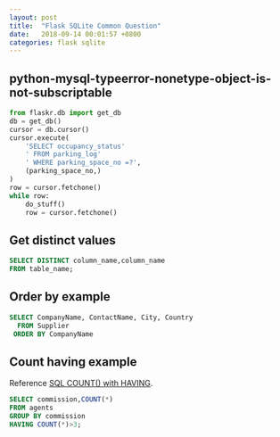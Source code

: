 ```yaml
---
layout: post
title:  "Flask SQLite Common Question"
date:   2018-09-14 00:01:57 +0800
categories: flask sqlite
---
```

## python-mysql-typeerror-nonetype-object-is-not-subscriptable
```python
from flaskr.db import get_db
db = get_db()
cursor = db.cursor()
cursor.execute(
    'SELECT occupancy_status'
    ' FROM parking_log'
    ' WHERE parking_space_no =?',
    (parking_space_no,)
)
row = cursor.fetchone()
while row:
    do_stuff()
    row = cursor.fetchone()
```

## Get distinct values
```sql
SELECT DISTINCT column_name,column_name
FROM table_name;
```

## Order by example
```sql
SELECT CompanyName, ContactName, City, Country
  FROM Supplier
 ORDER BY CompanyName
```

## Count having example
Reference [SQL COUNT() with HAVING](https://www.w3resource.com/sql/aggregate-functions/count-having.php).
```SQL
SELECT commission,COUNT(*)
FROM agents
GROUP BY commission
HAVING COUNT(*)>3;
```
